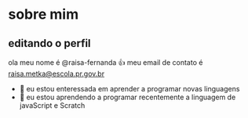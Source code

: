 # sobre mim

## editando o perfil
ola meu nome é @raisa-fernanda
👍 meu email de contato é raisa.metka@escola.pr.gov.br
- 👀 eu estou enteressada em aprender a programar novas linguagens
- 🌱 eu estou aprendendo a programar recentemente a linguagem de javaScript e Scratch


